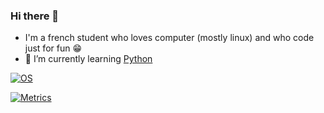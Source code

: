 ### Hi there 👋
- I'm a french student who loves computer (mostly linux) and who code just for fun :grin:
- 🌱 I’m currently learning [Python](https://www.python.org)

[![OS](https://img.shields.io/badge/OS-Linux-informational?style=flat-square&logo=linux&logoColor=white)](https://en.wikipedia.org/wiki/Arch_Linux)  


[![Metrics](https://metrics.lecoq.io/DarkOnion0?template=classic&activity=1&followup=1&languages=1&activity.limit=3&activity.days=14&activity.filter=all&languages.colors=github&languages.threshold=0%25&config.timezone=Europe%2FParis&config.animated=true)](https://metrics.lecoq.io/)
<!--
[![Anurag's github stats](https://github-readme-stats.vercel.app/api?username=DarkOnion0&count_private=true&show_icons=true)](https://github.com/anuraghazra/github-readme-stats)
[![Top Langs](https://github-readme-stats.vercel.app/api/top-langs/?username=DarkOnion0)](https://github.com/anuraghazra/github-readme-stats)
-->  

<!--
**DarkOnion0/DarkOnion0** is a ✨ _special_ ✨ repository because its `README.md` (this file) appears on your GitHub profile.

Here are some ideas to get you started:

- 🔭 I’m currently working on ...
- 🌱 I’m currently learning ...
- 👯 I’m looking to collaborate on ...
- 🤔 I’m looking for help with ...
- 💬 Ask me about ...
- 📫 How to reach me: ...
- 😄 Pronouns: ...
- ⚡ Fun fact: ...
-->
